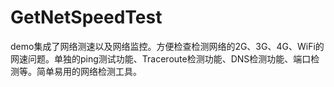 # GetNetSpeedTest
demo集成了网络测速以及网络监控。方便检查检测网络的2G、3G、4G、WiFi的网速问题。单独的ping测试功能、Traceroute检测功能、DNS检测功能、端口检测等。简单易用的网络检测工具。
